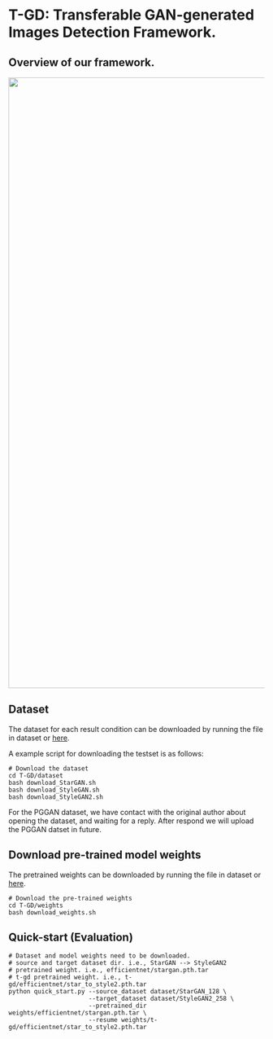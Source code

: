 # T-GD: Transferable GAN-generated Images Detection Framework.

## Overview of our framework.
<img src='./image/overview.png' width=1200>

## Dataset
The dataset for each result condition can be downloaded by running the file in dataset or [here](https://skku0-my.sharepoint.com/:f:/g/personal/byo7000_skku_edu/EoP8mWpbyDhNtIaZ9rBoPWcB5QRsinPBKwr0V18dHsUR8w?e=7oNCXY).

A example script for downloading the testset is as follows:

```
# Download the dataset
cd T-GD/dataset
bash download_StarGAN.sh
bash download_StyleGAN.sh
bash download_StyleGAN2.sh
```

For the PGGAN dataset, we have contact with the original author about opening the dataset, and waiting for a reply. After respond we will upload the PGGAN datset in future.

## Download pre-trained model weights
The pretrained weights can be downloaded by running the file in dataset or [here](https://skku0-my.sharepoint.com/:f:/g/personal/byo7000_skku_edu/EoP8mWpbyDhNtIaZ9rBoPWcB5QRsinPBKwr0V18dHsUR8w?e=7oNCXY).

```
# Download the pre-trained weights
cd T-GD/weights
bash download_weights.sh
```

## Quick-start (Evaluation)
```
# Dataset and model weights need to be downloaded.
# source and target dataset dir. i.e., StarGAN --> StyleGAN2
# pretrained weight. i.e., efficientnet/stargan.pth.tar
# t-gd pretrained weight. i.e., t-gd/efficientnet/star_to_style2.pth.tar
python quick_start.py --source_dataset dataset/StarGAN_128 \
                      --target_dataset dataset/StyleGAN2_258 \
                      --pretrained_dir weights/efficientnet/stargan.pth.tar \
                      --resume weights/t-gd/efficientnet/star_to_style2.pth.tar
```
